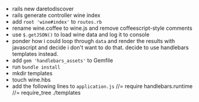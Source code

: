 - rails new daretodiscover
- rails generate controller wine index
- add `root 'wine#index'` to `routes.rb`
- rename wine.coffee to wine.js and remove coffeescript-style comments
- use `$.getJSON()` to load wine data and log it to console
- ponder how i could loop through `data` and render the results with
  javascript and decide i don't want to do that. decide to use
  handlebars templates instead.
- add `gem 'handlebars_assets'` to Gemfile
- run `bundle install`
- mkdir templates
- touch wine.hbs
- add the following lines to `application.js`
        //= require handlebars.runtime
        //= require_tree ./templates
